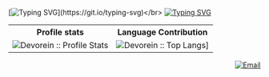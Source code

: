 [![Typing SVG](https://readme-typing-svg.herokuapp.com?lines=Hi+%F0%9F%91%8B%2C+I'm+Rakin+Sad+Aftab!)](https://git.io/typing-svg)</br>
[![Typing SVG](https://readme-typing-svg.herokuapp.com?lines=A+non-passionate+CS+Student😆)](https://git.io/typing-svg)

<p align="center">
<table>
  <tr>
    <th style="color: onedark;">Profile stats</th>
    <th>Language Contribution</th>
  </tr>
  <tr>
    <td><img alt="Devorein :: Profile Stats" src="https://github-readme-stats.vercel.app/api?username=aftabrakinsad&show_icons=true&theme=onedark" alt="aftabrakinsad"/></td>
    <td><img alt="Devorein :: Top Langs]" src="https://github-readme-stats.vercel.app/api/top-langs?username=aftabrakinsad&show_icons=true&theme=onedark&locale=en&layout=compact"></td>
  </tr>
</table>
</p>

<p align="right">
<a href="mailto:rakinsadaftab@gmail.com"><img alt="Email" src="https://img.shields.io/badge/Gmail-rakinsadaftab@gmail.com-red?style=flat&logo=gmail&color=blue&theme=blue"></a>
</p>
